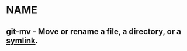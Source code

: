 # **NAME**

## git-mv - Move or rename a file, a directory, or a [symlink](http://en.wikipedia.org/wiki/Symbolic_link).